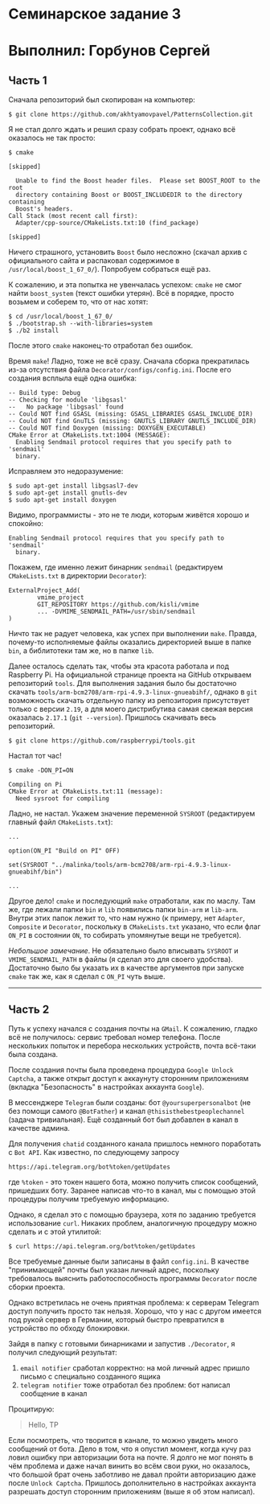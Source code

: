 # Семинарское задание 3
# Выполнил: Горбунов Сергей

## Часть 1

Сначала репозиторий был скопирован на компьютер:

```
$ git clone https://github.com/akhtyamovpavel/PatternsCollection.git
```

Я не стал долго ждать и решил сразу собрать проект, однако всё оказалось не так просто:

```
$ cmake

[skipped]

  Unable to find the Boost header files.  Please set BOOST_ROOT to the root
  directory containing Boost or BOOST_INCLUDEDIR to the directory containing
  Boost's headers.
Call Stack (most recent call first):
  Adapter/cpp-source/CMakeLists.txt:10 (find_package)

[skipped]
```

Ничего страшного,  установить `Boost` было несложно (скачал архив с официального сайта и распаковал содержимое в `/usr/local/boost_1_67_0/`). Попробуем собраться ещё раз. 

К сожалению, и эта попытка не увенчалась успехом: `cmake` не смог найти `boost_system` (текст ошибки утерян). Всё в порядке, просто возьмем и соберем то, что от нас хотят:

```
$ cd /usr/local/boost_1_67_0/
$ ./bootstrap.sh --with-libraries=system
$ ./b2 install
```

После этого `cmake` наконец-то отработал без ошибок.

Время `make`! Ладно, тоже не всё сразу. Сначала сборка прекратилась из-за отсутствия файла `Decorator/configs/config.ini`. После его создания всплыла ещё одна ошибка: 

```
-- Build type: Debug
-- Checking for module 'libgsasl'
--   No package 'libgsasl' found
-- Could NOT find GSASL (missing: GSASL_LIBRARIES GSASL_INCLUDE_DIR) 
-- Could NOT find GnuTLS (missing: GNUTLS_LIBRARY GNUTLS_INCLUDE_DIR) 
-- Could NOT find Doxygen (missing: DOXYGEN_EXECUTABLE) 
CMake Error at CMakeLists.txt:1004 (MESSAGE):
  Enabling Sendmail protocol requires that you specify path to 'sendmail'
  binary.
```

Исправляем это недоразумение:

```
$ sudo apt-get install libgsasl7-dev
$ sudo apt-get install gnutls-dev
$ sudo apt-get install doxygen
```

Видимо, программисты - это не те люди, которым живётся хорошо и спокойно:

```
Enabling Sendmail protocol requires that you specify path to 'sendmail'
  binary.
```

Покажем, где именно лежит бинарник `sendmail` (редактируем `CMakeLists.txt` в директории `Decorator`):

```
ExternalProject_Add(
        vmime_project
        GIT_REPOSITORY https://github.com/kisli/vmime
        ... -DVMIME_SENDMAIL_PATH=/usr/sbin/sendmail
)
```

Ничто так не радует человека, как успех при выполнении `make`. Правда, почему-то исполняемые файлы оказались директорией выше в папке `bin`, а библитотеки там же, но в папке `lib`. 

Далее осталось сделать так, чтобы эта красота работала и под Raspberry Pi. На официальной странице проекта на GitHub открываем репозиторий `tools`. Для выполнения задания было бы достаточно скачать `tools/arm-bcm2708/arm-rpi-4.9.3-linux-gnueabihf/`, однако в `git` возможность скачать отдельную папку из репозитория присутствует только с версии `2.19`, а для моего дистрибутива самая свежая версия оказалась `2.17.1` (`git --version`). Пришлось скачивать весь репозиторий. 

```
$ git clone https://github.com/raspberrypi/tools.git
```

Настал тот час!

```
$ cmake -DON_PI=ON

Compiling on Pi
CMake Error at CMakeLists.txt:11 (message):
  Need sysroot for compiling
```

Ладно, не настал. Укажем значение переменной `SYSROOT` (редактируем главный файл `CMakeLists.txt`):

```
...

option(ON_PI "Build on PI" OFF)

set(SYSROOT "../malinka/tools/arm-bcm2708/arm-rpi-4.9.3-linux-gnueabihf/bin")

...
```

Другое дело! `cmake` и последующий `make` отработали, как по маслу. Там же, где лежали папки `bin` и `lib` появились папки `bin-arm` и `lib-arm`. Внутри этих папок лежит то, что нам нужно (к примеру, нет `Adapter`, `Composite` и `Decorator`, поскольку в `CMakeLists.txt` указано, что если флаг `ON_PI` в состоянии `ON`, то собирать упомянутые вещи не требуется).

_Небольшое замечание_. Не обязательно было вписывать `SYSROOT` и `VMIME_SENDMAIL_PATH` в файлы (я сделал это для своего удобства). Достаточно было бы указать их в качестве аргументов при запуске `cmake` так же, как я сделал с `ON_PI` чуть выше.

---

## Часть 2

Путь к успеху начался с создания почты на `GMail`. К сожалению, гладко всё не получилось: сервис требовал номер телефона. После нескольких попыток и перебора нескольких устройств, почта всё-таки была создана. 

После создания почты была проведена процедура `Google Unlock Captcha`, а также открыт доступ к аккаунуту сторонним приложениям (вкладка "Безопасность" в настройках аккаунта `Google`).

В мессенджере `Telegram` были созданы: бот `@yoursuperpersonalbot` (не без помощи самого `@BotFather`) и канал `@thisisthebestpeoplechannel` (задача тривиальная). Ещё созданный бот был добавлен в канал в качестве админа.

Для получения `chatid` созданного канала пришлось немного поработать с `Bot API`. Как известно, по следующему запросу

```
https://api.telegram.org/bot%token/getUpdates
``` 

где `%token` - это токен нашего бота, можно получить список сообщений, пришедших боту. Заранее написав что-то в канал, мы с помощью этой процедуры получим требуемую информацию.

Однако, я сделал это с помощью браузера, хотя по заданию требуется использование `curl`. Никаких проблем, аналогичную процедуру можно сделать и с этой утилитой:

```
$ curl https://api.telegram.org/bot%token/getUpdates
```

Все требуемые данные были записаны в файл `config.ini`. В качестве "принимающей" почты был указан личный адрес, поскольку требовалось выяснить работоспособность программы `Decorator` после сборки проекта.

Однако встретилась не очень приятная проблема: к серверам Telegram доступ получить просто так нельзя. Хорошо, что у нас с другом имеется под рукой сервер в Германии, который быстро превратился в устройство по обходу блокировки.

Зайдя в папку с готовыми бинарниками и запустив `./Decorator`, я получил следующий результат:

1. `email notifier` сработал корректно: на мой личный адрес пришло письмо с специально созданного ящика
2. `telegram notifier` тоже отработал без проблем: бот написал сообщение в канал

Процитирую:

> Hello, TP

Если посмотреть, что творится в канале, то можно увидеть много сообщений от бота. Дело в том, что я опустил момент, когда кучу раз ловил ошибку при авторизации бота на почте. Я долго не мог понять в чём проблема и даже начал винить во всём свои руки, но оказалось, что большой брат очень заботливо не давал пройти авторизацию даже после `Unlock Captcha`. Пришлось дополнительно в настройках аккаунта разрешать доступ сторонним приложениям (выше я об этом написал).